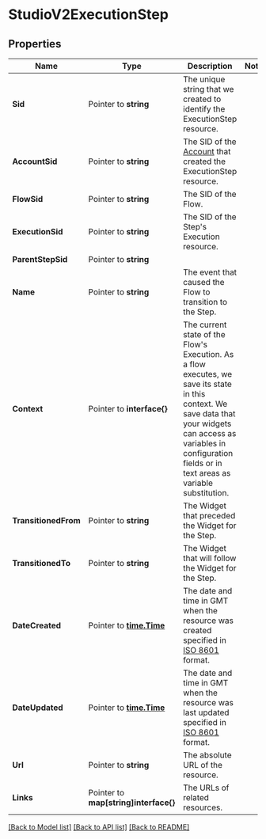 # StudioV2ExecutionStep

## Properties

Name | Type | Description | Notes
------------ | ------------- | ------------- | -------------
**Sid** | Pointer to **string** | The unique string that we created to identify the ExecutionStep resource. |
**AccountSid** | Pointer to **string** | The SID of the [Account](https://www.twilio.com/docs/iam/api/account) that created the ExecutionStep resource. |
**FlowSid** | Pointer to **string** | The SID of the Flow. |
**ExecutionSid** | Pointer to **string** | The SID of the Step's Execution resource. |
**ParentStepSid** | Pointer to **string** |  |
**Name** | Pointer to **string** | The event that caused the Flow to transition to the Step. |
**Context** | Pointer to **interface{}** | The current state of the Flow's Execution. As a flow executes, we save its state in this context. We save data that your widgets can access as variables in configuration fields or in text areas as variable substitution. |
**TransitionedFrom** | Pointer to **string** | The Widget that preceded the Widget for the Step. |
**TransitionedTo** | Pointer to **string** | The Widget that will follow the Widget for the Step. |
**DateCreated** | Pointer to [**time.Time**](time.Time.md) | The date and time in GMT when the resource was created specified in [ISO 8601](https://en.wikipedia.org/wiki/ISO_8601) format. |
**DateUpdated** | Pointer to [**time.Time**](time.Time.md) | The date and time in GMT when the resource was last updated specified in [ISO 8601](https://en.wikipedia.org/wiki/ISO_8601) format. |
**Url** | Pointer to **string** | The absolute URL of the resource. |
**Links** | Pointer to **map[string]interface{}** | The URLs of related resources. |

[[Back to Model list]](../README.md#documentation-for-models) [[Back to API list]](../README.md#documentation-for-api-endpoints) [[Back to README]](../README.md)


